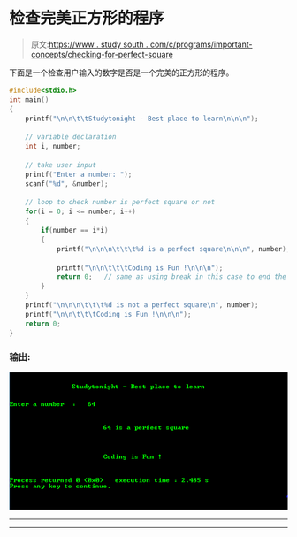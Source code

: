 # 检查完美正方形的程序

> 原文:[https://www . study south . com/c/programs/important-concepts/checking-for-perfect-square](https://www.studytonight.com/c/programs/important-concepts/checking-for-perfect-square)

下面是一个检查用户输入的数字是否是一个完美的正方形的程序。

```cpp
#include<stdio.h>
int main()
{
    printf("\n\n\t\tStudytonight - Best place to learn\n\n\n");

    // variable declaration
    int i, number;

    // take user input
    printf("Enter a number: ");
    scanf("%d", &number);

    // loop to check number is perfect square or not
    for(i = 0; i <= number; i++)
    {
        if(number == i*i)
        {
            printf("\n\n\n\t\t\t%d is a perfect square\n\n\n", number);

            printf("\n\n\t\t\tCoding is Fun !\n\n\n");
            return 0;   // same as using break in this case to end the program
        }
    }
    printf("\n\n\n\t\t\t%d is not a perfect square\n", number);
    printf("\n\n\t\t\tCoding is Fun !\n\n\n");
    return 0;
}
```

### 输出:

![Simple C program to Check a number for Perfect Square](img/3c4c46307f05f3c774a4750312c3537b.png)

* * *

* * *